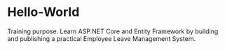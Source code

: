 # Hello-World
Training purpose. 
Learn ASP.NET Core and Entity Framework by building and publishing a practical Employee Leave Management System.
